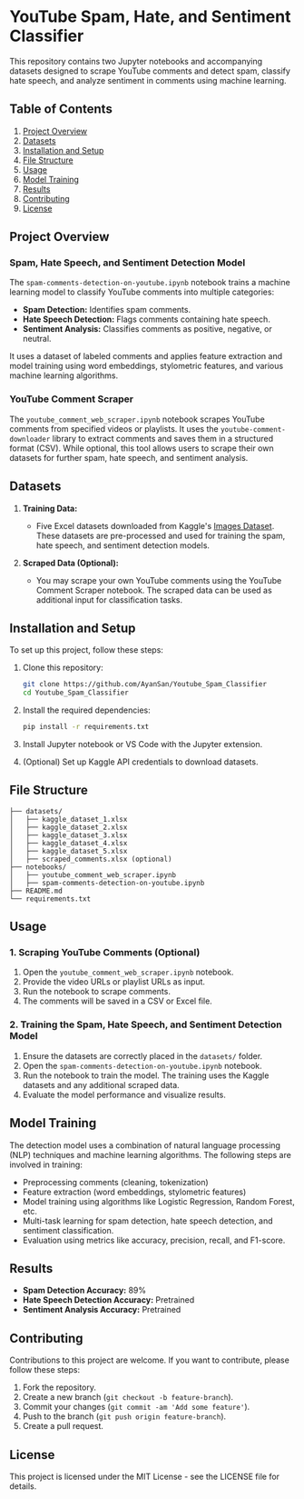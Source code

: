 # YouTube Spam, Hate, and Sentiment Classifier

This repository contains two Jupyter notebooks and accompanying datasets designed to scrape YouTube comments and detect spam, classify hate speech, and analyze sentiment in comments using machine learning.

## Table of Contents

1. [Project Overview](#project-overview)
2. [Datasets](#datasets)
3. [Installation and Setup](#installation-and-setup)
4. [File Structure](#file-structure)
5. [Usage](#usage)
6. [Model Training](#model-training)
7. [Results](#results)
8. [Contributing](#contributing)
9. [License](#license)

## Project Overview

### Spam, Hate Speech, and Sentiment Detection Model
The `spam-comments-detection-on-youtube.ipynb` notebook trains a machine learning model to classify YouTube comments into multiple categories:
- **Spam Detection:** Identifies spam comments.
- **Hate Speech Detection:** Flags comments containing hate speech.
- **Sentiment Analysis:** Classifies comments as positive, negative, or neutral.

It uses a dataset of labeled comments and applies feature extraction and model training using word embeddings, stylometric features, and various machine learning algorithms.

### YouTube Comment Scraper
The `youtube_comment_web_scraper.ipynb` notebook scrapes YouTube comments from specified videos or playlists. It uses the `youtube-comment-downloader` library to extract comments and saves them in a structured format (CSV). While optional, this tool allows users to scrape their own datasets for further spam, hate speech, and sentiment analysis.

## Datasets

1. **Training Data:** 
   - Five Excel datasets downloaded from Kaggle's [Images Dataset](https://www.kaggle.com/datasets/lakshmi25npathi/images). These datasets are pre-processed and used for training the spam, hate speech, and sentiment detection models.
   
2. **Scraped Data (Optional):**
   - You may scrape your own YouTube comments using the YouTube Comment Scraper notebook. The scraped data can be used as additional input for classification tasks.

## Installation and Setup

To set up this project, follow these steps:

1. Clone this repository:
    ```bash
    git clone https://github.com/AyanSan/Youtube_Spam_Classifier
    cd Youtube_Spam_Classifier
    ```

2. Install the required dependencies:
    ```bash
    pip install -r requirements.txt
    ```

3. Install Jupyter notebook or VS Code with the Jupyter extension.

4. (Optional) Set up Kaggle API credentials to download datasets.

## File Structure

```plaintext
├── datasets/
│   ├── kaggle_dataset_1.xlsx
│   ├── kaggle_dataset_2.xlsx
│   ├── kaggle_dataset_3.xlsx
│   ├── kaggle_dataset_4.xlsx
│   ├── kaggle_dataset_5.xlsx
│   ├── scraped_comments.xlsx (optional)
├── notebooks/
│   ├── youtube_comment_web_scraper.ipynb
│   ├── spam-comments-detection-on-youtube.ipynb
├── README.md
└── requirements.txt
```

## Usage

### 1. Scraping YouTube Comments (Optional)

1. Open the `youtube_comment_web_scraper.ipynb` notebook.
2. Provide the video URLs or playlist URLs as input.
3. Run the notebook to scrape comments.
4. The comments will be saved in a CSV or Excel file.

### 2. Training the Spam, Hate Speech, and Sentiment Detection Model

1. Ensure the datasets are correctly placed in the `datasets/` folder.
2. Open the `spam-comments-detection-on-youtube.ipynb` notebook.
3. Run the notebook to train the model. The training uses the Kaggle datasets and any additional scraped data.
4. Evaluate the model performance and visualize results.

## Model Training

The detection model uses a combination of natural language processing (NLP) techniques and machine learning algorithms. The following steps are involved in training:

- Preprocessing comments (cleaning, tokenization)
- Feature extraction (word embeddings, stylometric features)
- Model training using algorithms like Logistic Regression, Random Forest, etc.
- Multi-task learning for spam detection, hate speech detection, and sentiment classification.
- Evaluation using metrics like accuracy, precision, recall, and F1-score.

## Results

- **Spam Detection Accuracy:** 89%
- **Hate Speech Detection Accuracy:** Pretrained
- **Sentiment Analysis Accuracy:** Pretrained

## Contributing

Contributions to this project are welcome. If you want to contribute, please follow these steps:

1. Fork the repository.
2. Create a new branch (`git checkout -b feature-branch`).
3. Commit your changes (`git commit -am 'Add some feature'`).
4. Push to the branch (`git push origin feature-branch`).
5. Create a pull request.

## License

This project is licensed under the MIT License - see the LICENSE file for details.
